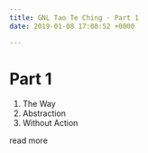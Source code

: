 ```yaml
---
title: GNL Tao Te Ching - Part 1
date: 2019-01-08 17:08:52 +0000

---
```

# Part 1

1. The Way
2. Abstraction
3. Without Action

read more